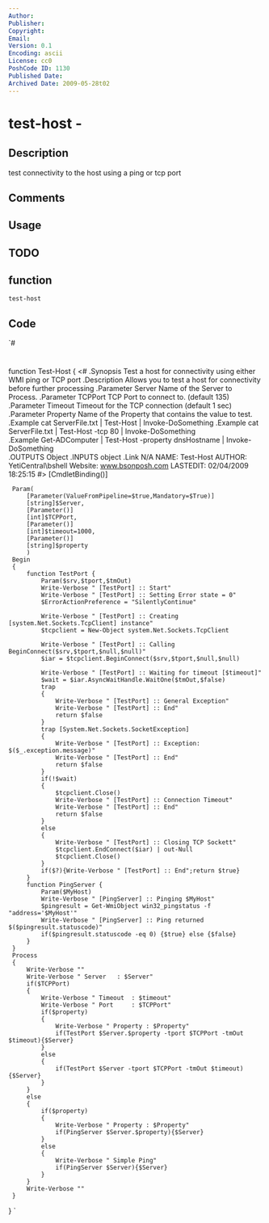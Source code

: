 ```yaml
---
Author: 
Publisher: 
Copyright: 
Email: 
Version: 0.1
Encoding: ascii
License: cc0
PoshCode ID: 1130
Published Date: 
Archived Date: 2009-05-28t02
---
```


# test-host - 

## Description

test connectivity to the host using a ping or tcp port

## Comments



## Usage



## TODO



## function

`test-host`

## Code

`#
 #
 function Test-Host
 {
     <#
         .Synopsis
             Test a host for connectivity using either WMI ping or TCP port
         .Description
             Allows you to test a host for connectivity before further processing
         .Parameter Server
             Name of the Server to Process.
         .Parameter TCPPort
             TCP Port to connect to. (default 135)
         .Parameter Timeout
             Timeout for the TCP connection (default 1 sec)
         .Parameter Property
             Name of the Property that contains the value to test.
         .Example
             cat ServerFile.txt | Test-Host | Invoke-DoSomething
         .Example
             cat ServerFile.txt | Test-Host -tcp 80 | Invoke-DoSomething   
         .Example
             Get-ADComputer | Test-Host -property dnsHostname | Invoke-DoSomething    
         .OUTPUTS
             Object
         .INPUTS
             object
         .Link
             N/A
          NAME:      Test-Host
          AUTHOR:    YetiCentral\bshell
          Website:   www.bsonposh.com
          LASTEDIT:  02/04/2009 18:25:15
     #>
     [CmdletBinding()]
     
     Param(
         [Parameter(ValueFromPipeline=$true,Mandatory=$True)]
         [string]$Server,
         [Parameter()]
         [int]$TCPPort,
         [Parameter()]
         [int]$timeout=1000,
         [Parameter()]
         [string]$property
         )
     Begin
     {
         function TestPort {
             Param($srv,$tport,$tmOut)
             Write-Verbose " [TestPort] :: Start"
             Write-Verbose " [TestPort] :: Setting Error state = 0"
             $ErrorActionPreference = "SilentlyContinue"
             
             Write-Verbose " [TestPort] :: Creating [system.Net.Sockets.TcpClient] instance"
             $tcpclient = New-Object system.Net.Sockets.TcpClient
             
             Write-Verbose " [TestPort] :: Calling BeginConnect($srv,$tport,$null,$null)"
             $iar = $tcpclient.BeginConnect($srv,$tport,$null,$null)
             
             Write-Verbose " [TestPort] :: Waiting for timeout [$timeout]"
             $wait = $iar.AsyncWaitHandle.WaitOne($tmOut,$false)
             trap 
             {
                 Write-Verbose " [TestPort] :: General Exception"
                 Write-Verbose " [TestPort] :: End"
                 return $false
             }
             trap [System.Net.Sockets.SocketException]
             {
                 Write-Verbose " [TestPort] :: Exception: $($_.exception.message)"
                 Write-Verbose " [TestPort] :: End"
                 return $false
             }
             if(!$wait)
             {
                 $tcpclient.Close()
                 Write-Verbose " [TestPort] :: Connection Timeout"
                 Write-Verbose " [TestPort] :: End"
                 return $false
             }
             else
             {
                 Write-Verbose " [TestPort] :: Closing TCP Sockett"
                 $tcpclient.EndConnect($iar) | out-Null
                 $tcpclient.Close()
             }
             if($?){Write-Verbose " [TestPort] :: End";return $true}
         }
         function PingServer {
             Param($MyHost)
             Write-Verbose " [PingServer] :: Pinging $MyHost"
             $pingresult = Get-WmiObject win32_pingstatus -f "address='$MyHost'"
             Write-Verbose " [PingServer] :: Ping returned $($pingresult.statuscode)"
             if($pingresult.statuscode -eq 0) {$true} else {$false}
         }
     }
     Process
     {
         Write-Verbose ""
         Write-Verbose " Server   : $Server"
         if($TCPPort)
         {
             Write-Verbose " Timeout  : $timeout"
             Write-Verbose " Port     : $TCPPort"
             if($property)
             {
                 Write-Verbose " Property : $Property"
                 if(TestPort $Server.$property -tport $TCPPort -tmOut $timeout){$Server}
             }
             else
             {
                 if(TestPort $Server -tport $TCPPort -tmOut $timeout){$Server} 
             }
         }
         else
         {
             if($property)
             {
                 Write-Verbose " Property : $Property"
                 if(PingServer $Server.$property){$Server} 
             }
             else
             {
                 Write-Verbose " Simple Ping"
                 if(PingServer $Server){$Server}
             }
         }
         Write-Verbose ""
     }
 }
`

